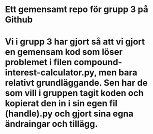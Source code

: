 # Ett gemensamt repo för grupp 3 på Github

# Vi i grupp 3 har gjort så att vi gjort en gemensam kod som löser problemet i filen compound-interest-calculator.py, men bara relativt grundläggande. Sen har de som vill i gruppen tagit koden och kopierat den in i sin egen fil (handle).py och gjort sina egna ändraingar och tillägg.
